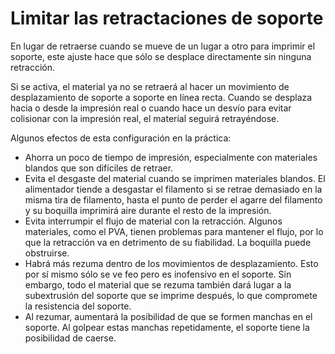 Limitar las retractaciones de soporte
====
En lugar de retraerse cuando se mueve de un lugar a otro para imprimir el soporte, este ajuste hace que sólo se desplace directamente sin ninguna retracción.

Si se activa, el material ya no se retraerá al hacer un movimiento de desplazamiento de soporte a soporte en línea recta. Cuando se desplaza hacia o desde la impresión real o cuando hace un desvío para evitar colisionar con la impresión real, el material seguirá retrayéndose.

Algunos efectos de esta configuración en la práctica:
* Ahorra un poco de tiempo de impresión, especialmente con materiales blandos que son difíciles de retraer.
* Evita el desgaste del material cuando se imprimen materiales blandos. El alimentador tiende a desgastar el filamento si se retrae demasiado en la misma tira de filamento, hasta el punto de perder el agarre del filamento y su boquilla imprimirá aire durante el resto de la impresión.
* Evita interrumpir el flujo de material con la retracción. Algunos materiales, como el PVA, tienen problemas para mantener el flujo, por lo que la retracción va en detrimento de su fiabilidad. La boquilla puede obstruirse.
* Habrá más rezuma dentro de los movimientos de desplazamiento. Esto por sí mismo sólo se ve feo pero es inofensivo en el soporte. Sin embargo, todo el material que se rezuma también dará lugar a la subextrusión del soporte que se imprime después, lo que compromete la resistencia del soporte.
* Al rezumar, aumentará la posibilidad de que se formen manchas en el soporte. Al golpear estas manchas repetidamente, el soporte tiene la posibilidad de caerse.